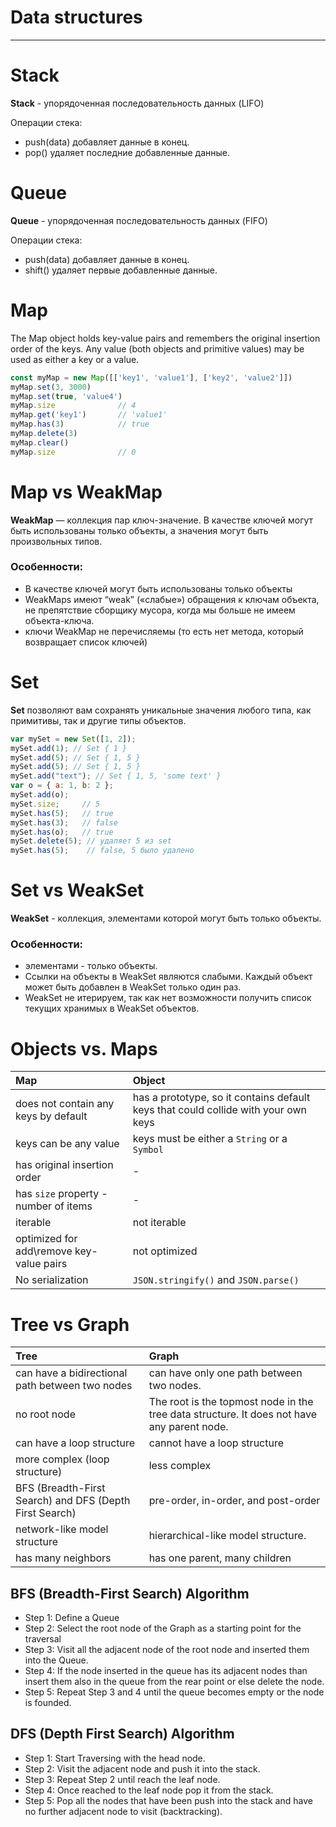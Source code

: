 # **Data structures**
***

# Stack
**Stack** - упорядоченная последовательность данных (LIFO)

Операции стека:
- push(data) добавляет данные в конец.
- pop() удаляет последние добавленные данные.

# Queue
**Queue** - упорядоченная последовательность данных (FIFO)

Операции стека:
- push(data) добавляет данные в конец.
- shift() удаляет первые добавленные данные.

# Map
The Map object holds key-value pairs and remembers the original insertion order of the keys. 
Any value (both objects and primitive values) may be used as either a key or a value. 

```javascript
const myMap = new Map([['key1', 'value1'], ['key2', 'value2']])
myMap.set(3, 3000)
myMap.set(true, 'value4')
myMap.size              // 4
myMap.get('key1')       // 'value1'
myMap.has(3)            // true
myMap.delete(3)
myMap.clear()
myMap.size              // 0
```

# Map vs WeakMap
**WeakMap** — коллекция пар ключ-значение. В качестве ключей могут быть использованы только объекты, 
а значения могут быть произвольных типов.
### Особенности:
- В качестве ключей могут быть использованы только объекты
- WeakMaps имеют “weak” («слабые») обращения к ключам объекта, не препятствие сборщику мусора, когда мы больше не имеем объекта-ключа.
- ключи WeakMap не перечисляемы (то есть нет метода, который возвращает список ключей)

# Set
**Set** позволяют вам сохранять уникальные значения любого типа, как примитивы, так и другие типы объектов.

```javascript
var mySet = new Set([1, 2]);
mySet.add(1); // Set { 1 }
mySet.add(5); // Set { 1, 5 }
mySet.add(5); // Set { 1, 5 }
mySet.add("text"); // Set { 1, 5, 'some text' }
var o = { a: 1, b: 2 };
mySet.add(o);
mySet.size;     // 5
mySet.has(5);   // true
mySet.has(3);   // false
mySet.has(o);   // true
mySet.delete(5); // удаляет 5 из set
mySet.has(5);    // false, 5 было удалено
```

# Set vs WeakSet
**WeakSet** - коллекция, элементами которой могут быть только объекты. 
### Особенности:
- элементами - только объекты.
- Ссылки на объекты в WeakSet являются слабыми. Каждый объект может быть добавлен в WeakSet только один раз.
- WeakSet не итерируем, так как нет возможности получить список текущих хранимых в WeakSet объектов.

# Objects vs. Maps
Map|Object
:----|:----
does not contain any keys by default|has a prototype, so it contains default keys that could collide with your own keys
keys can be any value|keys must be either a `String` or a `Symbol`
has original insertion order | -
has `size` property - number of items | -
iterable | not iterable
optimized for add\remove key-value pairs | not optimized
No serialization | `JSON.stringify()` and `JSON.parse()`

# Tree vs Graph
Tree|Graph
:----|:----
can have a bidirectional path between two nodes | can have only one path between two nodes.
no root node | The root is the topmost node in the tree data structure. It does not have any parent node.
can have a loop structure | cannot have a loop structure
more complex (loop structure) |	less complex
BFS (Breadth-First Search) and DFS (Depth First Search) | pre-order, in-order, and post-order
network-like model structure | hierarchical-like model structure.
has many neighbors | has one parent, many children

## BFS (Breadth-First Search) Algorithm
- Step 1: Define a Queue
- Step 2: Select the root node of the Graph as a starting point for the traversal
- Step 3: Visit all the adjacent node of the root node and inserted them into the Queue.
- Step 4: If the node inserted in the queue has its adjacent nodes than insert them also in the queue from the rear point or else delete the node.
- Step 5: Repeat Step 3 and 4 until the queue becomes empty or the node is founded.

## DFS (Depth First Search) Algorithm
- Step 1: Start Traversing with the head node.
- Step 2: Visit the adjacent node and push it into the stack.
- Step 3: Repeat Step 2 until reach the leaf node.
- Step 4: Once reached to the leaf node pop it from the stack.
- Step 5: Pop all the nodes that have been push into the stack and have no further adjacent node to visit (backtracking).
